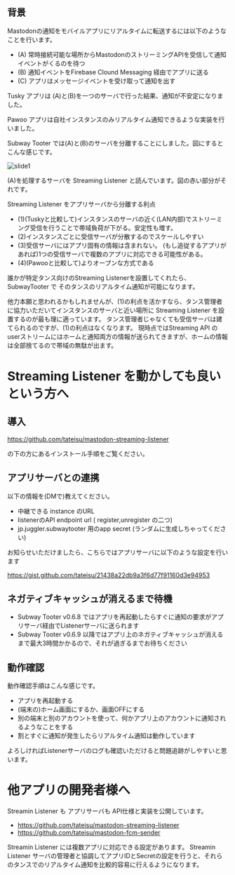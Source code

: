 ## 背景

Mastodonの通知をモバイルアプリにリアルタイムに転送するには以下のようなことを行います。

- (A) 常時接続可能な場所からMastodonのストリーミングAPIを受信して通知イベントがくるのを待つ
- (B) 通知イベントをFirebase Clound Messaging 経由でアプリに送る
- (C) アプリはメッセージイベントを受け取って通知を出す

Tusky アプリは (A)と(B)を一つのサーバで行った結果、通知が不安定になりました。

Pawoo アプリは自社インスタンスのみリアルタイム通知できるような実装を行いました。

Subway Tooter では(A)と(B)のサーバを分離することにしました。図にするとこんな感じです。

![slide1](https://cloud.githubusercontent.com/assets/333944/26376504/af071c76-4047-11e7-9308-2cd538be0439.jpg)

(A)を処理するサーバを Streaming Listener と読んでいます。図の赤い部分がそれです。

Streaming Listener をアプリサーバから分離する利点
- (1)(Tuskyと比較して)インスタンスのサーバの近く(LAN内部)でストリーミング受信を行うことで帯域負荷が下がる。安定性も増す。
- (2)インスタンスごとに受信サーバが分散するのでスケールしやすい
- (3)受信サーバにはアプリ固有の情報は含まれない。 (もし追従するアプリがあれば)1つの受信サーバで複数のアプリに対応できる可能性がある。
- (4)(Pawooと比較して)よりオープンな方式である

誰かが特定タンス向けのStreaming Listenerを設置してくれたら、SubwayTooter で そのタンスのリアルタイム通知が可能になります。

他力本願と思われるかもしれませんが、(1)の利点を活かすなら、タンス管理者に協力いただいてインスタンスのサーバと近い場所に Streaming Listener を設置するのが最も理に適っています。
タンス管理者じゃなくても受信サーバは建てられるのですが、(1)の利点はなくなります。
現時点ではStreaming API の userストリームにはホームと通知両方の情報が送られてきますが、ホームの情報は全部捨てるので帯域の無駄が出ます。


# Streaming Listener を動かしても良いという方へ

## 導入

https://github.com/tateisu/mastodon-streaming-listener 

の下の方にあるインストール手順をご覧ください。

## アプリサーバとの連携

以下の情報を(DMで)教えてください。
- 中継できる instance のURL 
- listenerのAPI endpoint url ( register,unregister の二つ)
- jp.juggler.subwaytooter 用のapp secret (ランダムに生成しちゃってください)

お知らせいただけましたら、こちらではアプリサーバに以下のような設定を行います

https://gist.github.com/tateisu/21438a22db9a3f6d77f91160d3e94953

## ネガティブキャッシュが消えるまで待機
- Subway Tooter v0.6.8 ではアプリを再起動したらすぐに通知の要求がアプリサーバ経由でListenerサーバに送られます
- Subway Tooter v0.6.9 以降ではアプリ上のネガティブキャッシュが消えるまで最大3時間かかるので、それが過ぎるまでお待ちください

## 動作確認

動作確認手順はこんな感じです。

- アプリを再起動する
- (端末の)ホーム画面にするか、画面OFFにする
- 別の端末と別のアカウントを使って、何かアプリ上のアカウントに通知されるようなことをする
- 割とすぐに通知が発生したらリアルタイム通知は動作しています

よろしければListenerサーバのログも確認いただけると問題追跡がしやすいと思います。

# 他アプリの開発者様へ

Streamin Listener も アプリサーバも API仕様と実装を公開しています。
- https://github.com/tateisu/mastodon-streaming-listener 
- https://github.com/tateisu/mastodon-fcm-sender

Streamin Listener には複数アプリに対応できる設定があります。
Streamin Listener サーバの管理者と協調してアプリIDとSecretの設定を行うと、それらのタンスでのリアルタイム通知を比較的容易に行えるようになります。

